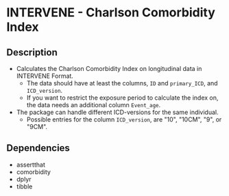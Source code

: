 # INTERVENE - Charlson Comorbidity Index
## Description
- Calculates the Charlson Comorbidity Index on longitudinal data in INTERVENE Format. 
  - The data should have at least the columns, `ID` and `primary_ICD`, and `ICD_version`. 
  - If you want to restrict the exposure period to calculate the index on, the data needs an additional column `Event_age`. 
- The package can handle different ICD-versions for the same individual. 
  - Possible entries for the column `ICD_version`, are "10", "10CM", "9", or "9CM". 

## Dependencies
- assertthat
- comorbidity
- dplyr
- tibble
